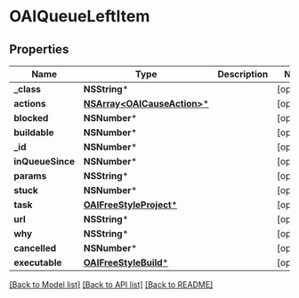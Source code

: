 # OAIQueueLeftItem

## Properties
Name | Type | Description | Notes
------------ | ------------- | ------------- | -------------
**_class** | **NSString*** |  | [optional] 
**actions** | [**NSArray&lt;OAICauseAction&gt;***](OAICauseAction.md) |  | [optional] 
**blocked** | **NSNumber*** |  | [optional] 
**buildable** | **NSNumber*** |  | [optional] 
**_id** | **NSNumber*** |  | [optional] 
**inQueueSince** | **NSNumber*** |  | [optional] 
**params** | **NSString*** |  | [optional] 
**stuck** | **NSNumber*** |  | [optional] 
**task** | [**OAIFreeStyleProject***](OAIFreeStyleProject.md) |  | [optional] 
**url** | **NSString*** |  | [optional] 
**why** | **NSString*** |  | [optional] 
**cancelled** | **NSNumber*** |  | [optional] 
**executable** | [**OAIFreeStyleBuild***](OAIFreeStyleBuild.md) |  | [optional] 

[[Back to Model list]](../README.md#documentation-for-models) [[Back to API list]](../README.md#documentation-for-api-endpoints) [[Back to README]](../README.md)


